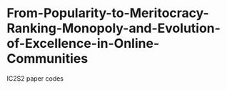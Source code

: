 # From-Popularity-to-Meritocracy-Ranking-Monopoly-and-Evolution-of-Excellence-in-Online-Communities
IC2S2 paper codes
